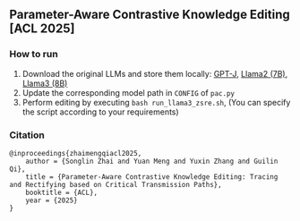 ## Parameter-Aware Contrastive Knowledge Editing [ACL 2025]

### How to run
1. Download the original LLMs and store them locally: [GPT-J](https://huggingface.co/EleutherAI/gpt-j-6b), [Llama2 (7B)](https://huggingface.co/meta-llama/Llama-2-7b), [Llama3 (8B)](https://huggingface.co/meta-llama/Meta-Llama-3-8B)
2. Update the corresponding model path in `CONFIG` of `pac.py`
3. Perform editing by executing `bash run_llama3_zsre.sh`, (You can specify the script according to your requirements)

### Citation
```
@inproceedings{zhaimengqiacl2025,
    author = {Songlin Zhai and Yuan Meng and Yuxin Zhang and Guilin Qi},
    title = {Parameter-Aware Contrastive Knowledge Editing: Tracing and Rectifying based on Critical Transmission Paths},
    booktitle = {ACL},
    year = {2025}
}
```
